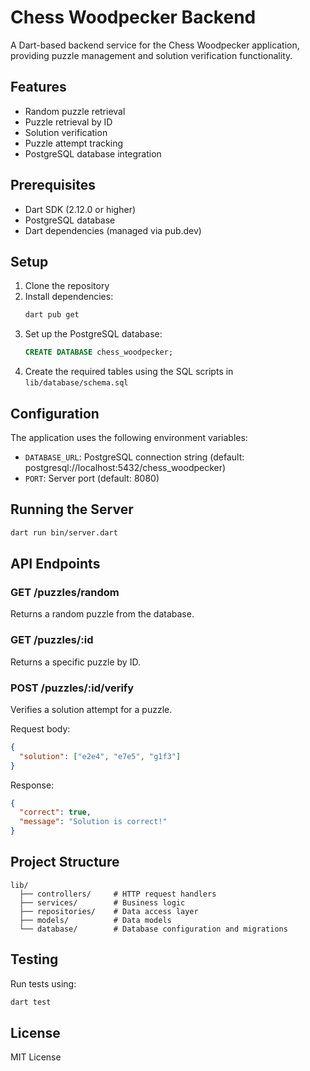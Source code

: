 # Chess Woodpecker Backend

A Dart-based backend service for the Chess Woodpecker application, providing puzzle management and solution verification functionality.

## Features

- Random puzzle retrieval
- Puzzle retrieval by ID
- Solution verification
- Puzzle attempt tracking
- PostgreSQL database integration

## Prerequisites

- Dart SDK (2.12.0 or higher)
- PostgreSQL database
- Dart dependencies (managed via pub.dev)

## Setup

1. Clone the repository
2. Install dependencies:
   ```bash
   dart pub get
   ```
3. Set up the PostgreSQL database:
   ```sql
   CREATE DATABASE chess_woodpecker;
   ```
4. Create the required tables using the SQL scripts in `lib/database/schema.sql`

## Configuration

The application uses the following environment variables:

- `DATABASE_URL`: PostgreSQL connection string (default: postgresql://localhost:5432/chess_woodpecker)
- `PORT`: Server port (default: 8080)

## Running the Server

```bash
dart run bin/server.dart
```

## API Endpoints

### GET /puzzles/random
Returns a random puzzle from the database.

### GET /puzzles/:id
Returns a specific puzzle by ID.

### POST /puzzles/:id/verify
Verifies a solution attempt for a puzzle.

Request body:
```json
{
  "solution": ["e2e4", "e7e5", "g1f3"]
}
```

Response:
```json
{
  "correct": true,
  "message": "Solution is correct!"
}
```

## Project Structure

```
lib/
  ├── controllers/     # HTTP request handlers
  ├── services/        # Business logic
  ├── repositories/    # Data access layer
  ├── models/          # Data models
  └── database/        # Database configuration and migrations
```

## Testing

Run tests using:
```bash
dart test
```

## License

MIT License
